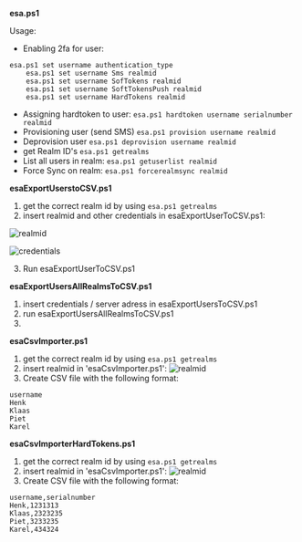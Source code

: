 **esa.ps1**

Usage:
- Enabling 2fa for user:
 ```
 esa.ps1 set username authentication_type
     esa.ps1 set username Sms realmid
     esa.ps1 set username SofTokens realmid
     esa.ps1 set username SoftTokensPush realmid
     esa.ps1 set username HardTokens realmid
 ```

- Assigning hardtoken to user:
```esa.ps1 hardtoken username serialnumber realmid```
- Provisioning user (send SMS) 
`esa.ps1 provision username realmid`
- Deprovision user
`esa.ps1 deprovision username realmid`
- get Realm ID's
`esa.ps1 getrealms`
- List all users in realm:
`esa.ps1 getuserlist realmid`
- Force Sync on realm:
`esa.ps1 forcerealmsync realmid`

**esaExportUserstoCSV.ps1**
1. get the correct realm id by using `esa.ps1 getrealms`
2. insert realmid and other credentials in esaExportUserToCSV.ps1: 

![realmid](/img/realmid_to_esaExportUserToCSVps1.png)

![credentials](/img/api_creds_to_esaExportUserToCSVps1.png)

3. Run esaExportUserToCSV.ps1 

**esaExportUsersAllRealmsToCSV.ps1**
1. insert credentials / server adress in esaExportUsersToCSV.ps1
2. run esaExportUsersAllRealmsToCSV.ps1
3. 
**esaCsvImporter.ps1**
1. get the correct realm id by using `esa.ps1 getrealms`
2. insert realmid in 'esaCsvImporter.ps1':
![realmid](/img/realmid_to_esaCsvImporter.png)
3. Create CSV file with the following format: 

```
username
Henk
Klaas
Piet
Karel
```


**esaCsvImporterHardTokens.ps1**
1. get the correct realm id by using `esa.ps1 getrealms`
2. insert realmid in 'esaCsvImporter.ps1':
![realmid](/img/realmid_to_esaCsvImporter.png)
3. Create CSV file with the following format: 
```
username,serialnumber
Henk,1231313
Klaas,2323235
Piet,3233235
Karel,434324
```
